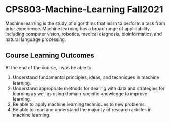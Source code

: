 # CPS803-Machine-Learning Fall2021

Machine learning is the study of algorithms that learn to perform a task from prior experience.
Machine learning has a broad range of applicability, including computer vision, robotics, medical diagnosis, bioinformatics, and natural language processing.

## Course Learning Outcomes
At the end of the course, I was be able to:
1. Understand fundamental principles, ideas, and techniques in machine learning.
2. Understand appropriate methods for dealing with data and strategies for learning as well as using domain-specific knowledge to improve learning.
3. Be able to apply machine learning techniques to new problems.
4. Be able to read and understand the majority of research articles in machine learning.

